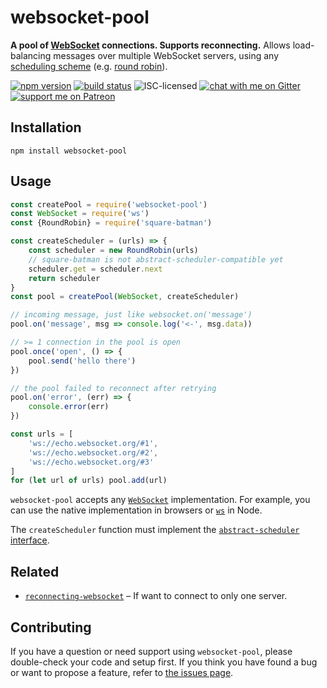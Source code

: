 # websocket-pool

**A pool of [WebSocket](https://en.wikipedia.org/wiki/WebSocket) connections. Supports reconnecting.** Allows load-balancing messages over multiple WebSocket servers, using any [scheduling scheme](https://en.wikipedia.org/wiki/Scheduling_(computing)#Scheduling_disciplines) (e.g. [round robin](https://en.wikipedia.org/wiki/Round-robin_scheduling)).

[![npm version](https://img.shields.io/npm/v/websocket-pool.svg)](https://www.npmjs.com/package/websocket-pool)
[![build status](https://api.travis-ci.org/derhuerst/websocket-pool.svg?branch=master)](https://travis-ci.org/derhuerst/websocket-pool)
![ISC-licensed](https://img.shields.io/github/license/derhuerst/websocket-pool.svg)
[![chat with me on Gitter](https://img.shields.io/badge/chat%20with%20me-on%20gitter-512e92.svg)](https://gitter.im/derhuerst)
[![support me on Patreon](https://img.shields.io/badge/support%20me-on%20patreon-fa7664.svg)](https://patreon.com/derhuerst)


## Installation

```shell
npm install websocket-pool
```


## Usage

```js
const createPool = require('websocket-pool')
const WebSocket = require('ws')
const {RoundRobin} = require('square-batman')

const createScheduler = (urls) => {
	const scheduler = new RoundRobin(urls)
	// square-batman is not abstract-scheduler-compatible yet
	scheduler.get = scheduler.next
	return scheduler
}
const pool = createPool(WebSocket, createScheduler)

// incoming message, just like websocket.on('message')
pool.on('message', msg => console.log('<-', msg.data))

// >= 1 connection in the pool is open
pool.once('open', () => {
	pool.send('hello there')
})

// the pool failed to reconnect after retrying
pool.on('error', (err) => {
	console.error(err)
})

const urls = [
	'ws://echo.websocket.org/#1',
	'ws://echo.websocket.org/#2',
	'ws://echo.websocket.org/#3'
]
for (let url of urls) pool.add(url)
```

`websocket-pool` accepts any [`WebSocket`](https://developer.mozilla.org/en-US/docs/Web/API/WebSocket) implementation. For example, you can use the native implementation in browsers or [`ws`](https://npmjs.com/package/ws) in Node.

The `createScheduler` function must implement the [`abstract-scheduler` interface](https://github.com/derhuerst/abstract-scheduler).


## Related

- [`reconnecting-websocket`](https://www.npmjs.com/package/reconnecting-websocket) – If want to connect to only one server.


## Contributing

If you have a question or need support using `websocket-pool`, please double-check your code and setup first. If you think you have found a bug or want to propose a feature, refer to [the issues page](https://github.com/derhuerst/websocket-pool/issues).
